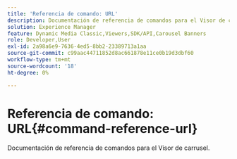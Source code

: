 ```yaml
---
title: 'Referencia de comando: URL'
description: Documentación de referencia de comandos para el Visor de carrusel.
solution: Experience Manager
feature: Dynamic Media Classic,Viewers,SDK/API,Carousel Banners
role: Developer,User
exl-id: 2a98a6e9-7636-4ed5-8bb2-23389713a1aa
source-git-commit: c99aac44711852d8ac661878e11ce0b19d3dbf60
workflow-type: tm+mt
source-wordcount: '18'
ht-degree: 0%

---
```


# Referencia de comando: URL{#command-reference-url}

Documentación de referencia de comandos para el Visor de carrusel.
